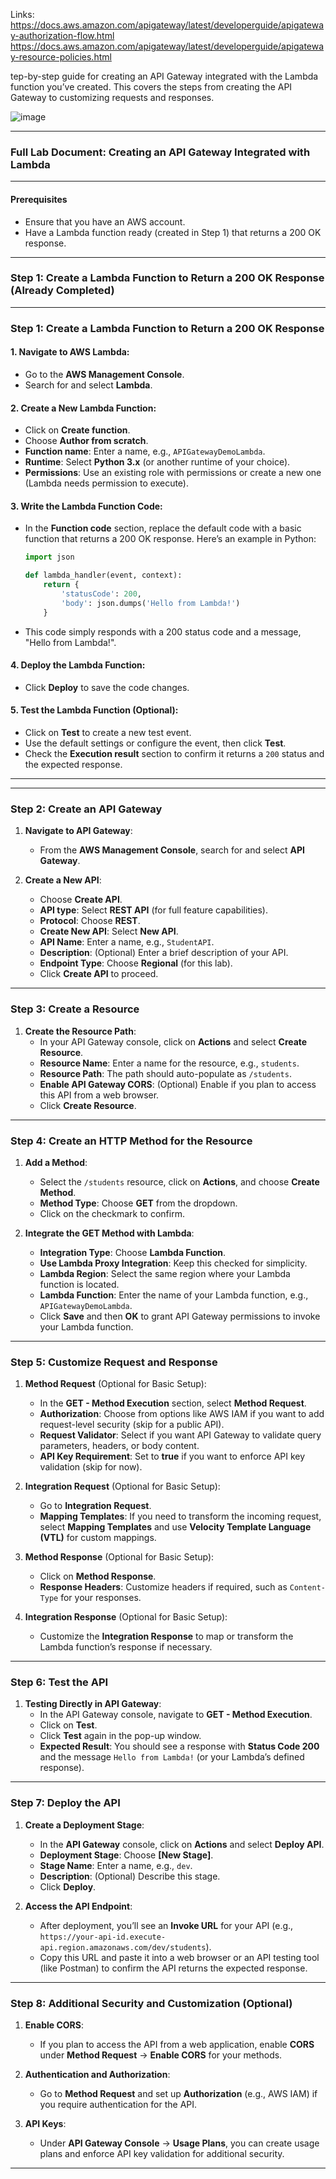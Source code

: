 Links: https://docs.aws.amazon.com/apigateway/latest/developerguide/apigateway-authorization-flow.html
https://docs.aws.amazon.com/apigateway/latest/developerguide/apigateway-resource-policies.html


tep-by-step guide for creating an API Gateway integrated with the Lambda function you’ve created. This covers the steps from creating the API Gateway to customizing requests and responses.


![image](https://github.com/user-attachments/assets/7e33ef79-af87-48af-93c2-245c4c718b73)


---

### Full Lab Document: Creating an API Gateway Integrated with Lambda

---

#### Prerequisites
- Ensure that you have an AWS account.
- Have a Lambda function ready (created in Step 1) that returns a 200 OK response.

---

### Step 1: Create a Lambda Function to Return a 200 OK Response (Already Completed)

---

### Step 1: Create a Lambda Function to Return a 200 OK Response

#### 1. **Navigate to AWS Lambda**:
   - Go to the **AWS Management Console**.
   - Search for and select **Lambda**.

#### 2. **Create a New Lambda Function**:
   - Click on **Create function**.
   - Choose **Author from scratch**.
   - **Function name**: Enter a name, e.g., `APIGatewayDemoLambda`.
   - **Runtime**: Select **Python 3.x** (or another runtime of your choice).
   - **Permissions**: Use an existing role with permissions or create a new one (Lambda needs permission to execute).

#### 3. **Write the Lambda Function Code**:
   - In the **Function code** section, replace the default code with a basic function that returns a 200 OK response. Here’s an example in Python:

     ```python
     import json

     def lambda_handler(event, context):
         return {
             'statusCode': 200,
             'body': json.dumps('Hello from Lambda!')
         }
     ```

   - This code simply responds with a 200 status code and a message, "Hello from Lambda!".

#### 4. **Deploy the Lambda Function**:
   - Click **Deploy** to save the code changes.

#### 5. **Test the Lambda Function** (Optional):
   - Click on **Test** to create a new test event.
   - Use the default settings or configure the event, then click **Test**.
   - Check the **Execution result** section to confirm it returns a `200` status and the expected response.

---



---

### Step 2: Create an API Gateway

1. **Navigate to API Gateway**:
   - From the **AWS Management Console**, search for and select **API Gateway**.

2. **Create a New API**:
   - Choose **Create API**.
   - **API type**: Select **REST API** (for full feature capabilities).
   - **Protocol**: Choose **REST**.
   - **Create New API**: Select **New API**.
   - **API Name**: Enter a name, e.g., `StudentAPI`.
   - **Description**: (Optional) Enter a brief description of your API.
   - **Endpoint Type**: Choose **Regional** (for this lab).
   - Click **Create API** to proceed.

---

### Step 3: Create a Resource

1. **Create the Resource Path**:
   - In your API Gateway console, click on **Actions** and select **Create Resource**.
   - **Resource Name**: Enter a name for the resource, e.g., `students`.
   - **Resource Path**: The path should auto-populate as `/students`.
   - **Enable API Gateway CORS**: (Optional) Enable if you plan to access this API from a web browser.
   - Click **Create Resource**.

---

### Step 4: Create an HTTP Method for the Resource

1. **Add a Method**:
   - Select the `/students` resource, click on **Actions**, and choose **Create Method**.
   - **Method Type**: Choose **GET** from the dropdown.
   - Click on the checkmark to confirm.

2. **Integrate the GET Method with Lambda**:
   - **Integration Type**: Choose **Lambda Function**.
   - **Use Lambda Proxy Integration**: Keep this checked for simplicity.
   - **Lambda Region**: Select the same region where your Lambda function is located.
   - **Lambda Function**: Enter the name of your Lambda function, e.g., `APIGatewayDemoLambda`.
   - Click **Save** and then **OK** to grant API Gateway permissions to invoke your Lambda function.

---

### Step 5: Customize Request and Response

1. **Method Request** (Optional for Basic Setup):
   - In the **GET - Method Execution** section, select **Method Request**.
   - **Authorization**: Choose from options like AWS IAM if you want to add request-level security (skip for a public API).
   - **Request Validator**: Select if you want API Gateway to validate query parameters, headers, or body content.
   - **API Key Requirement**: Set to **true** if you want to enforce API key validation (skip for now).

2. **Integration Request** (Optional for Basic Setup):
   - Go to **Integration Request**.
   - **Mapping Templates**: If you need to transform the incoming request, select **Mapping Templates** and use **Velocity Template Language (VTL)** for custom mappings.

3. **Method Response** (Optional for Basic Setup):
   - Click on **Method Response**.
   - **Response Headers**: Customize headers if required, such as `Content-Type` for your responses.

4. **Integration Response** (Optional for Basic Setup):
   - Customize the **Integration Response** to map or transform the Lambda function’s response if necessary.

---

### Step 6: Test the API

1. **Testing Directly in API Gateway**:
   - In the API Gateway console, navigate to **GET - Method Execution**.
   - Click on **Test**.
   - Click **Test** again in the pop-up window.
   - **Expected Result**: You should see a response with **Status Code 200** and the message `Hello from Lambda!` (or your Lambda’s defined response).

---

### Step 7: Deploy the API

1. **Create a Deployment Stage**:
   - In the **API Gateway** console, click on **Actions** and select **Deploy API**.
   - **Deployment Stage**: Choose **[New Stage]**.
   - **Stage Name**: Enter a name, e.g., `dev`.
   - **Description**: (Optional) Describe this stage.
   - Click **Deploy**.

2. **Access the API Endpoint**:
   - After deployment, you’ll see an **Invoke URL** for your API (e.g., `https://your-api-id.execute-api.region.amazonaws.com/dev/students`).
   - Copy this URL and paste it into a web browser or an API testing tool (like Postman) to confirm the API returns the expected response.

---

### Step 8: Additional Security and Customization (Optional)

1. **Enable CORS**:
   - If you plan to access the API from a web application, enable **CORS** under **Method Request** → **Enable CORS** for your methods.

2. **Authentication and Authorization**:
   - Go to **Method Request** and set up **Authorization** (e.g., AWS IAM) if you require authentication for the API.

3. **API Keys**:
   - Under **API Gateway Console** → **Usage Plans**, you can create usage plans and enforce API key validation for additional security.

---
